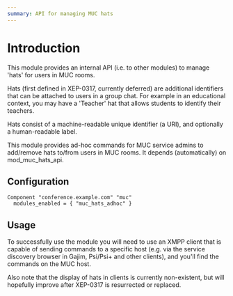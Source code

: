 ```yaml
---
summary: API for managing MUC hats
---
```


# Introduction

This module provides an internal API (i.e. to other modules) to manage
'hats' for users in MUC rooms.

Hats (first defined in XEP-0317, currently deferred) are additional identifiers
that can be attached to users in a group chat. For example in an educational
context, you may have a 'Teacher' hat that allows students to identify their
teachers.

Hats consist of a machine-readable unique identifier (a URI), and optionally
a human-readable label.

This module provides ad-hoc commands for MUC service admins to add/remove hats
to/from users in MUC rooms. It depends (automatically) on mod_muc_hats_api.

## Configuration

```
Component "conference.example.com" "muc"
  modules_enabled = { "muc_hats_adhoc" }
```

## Usage

To successfully use the module you will need to use an XMPP client that is
capable of sending commands to a specific host (e.g. via the service discovery
browser in Gajim, Psi/Psi+ and other clients), and you'll find the commands
on the MUC host.

Also note that the display of hats in clients is currently non-existent, but
will hopefully improve after XEP-0317 is resurrected or replaced.

